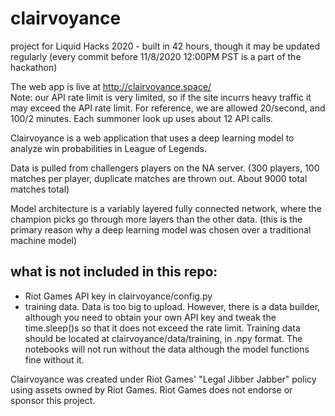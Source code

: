 # clairvoyance
project for Liquid Hacks 2020 - built in 42 hours, though it may be updated regularly (every commit before 11/8/2020 12:00PM PST is a part of the hackathon)

The web app is live at http://clairvoyance.space/  
Note: our API rate limit is very limited, so if the site incurrs heavy traffic it may exceed the API rate limit. For reference, we are allowed 20/second, and 100/2 minutes. Each summoner look up uses about 12 API calls.

Clairvoyance is a web application that uses a deep learning model to analyze win probabilities in League of Legends.

Data is pulled from challengers players on the NA server. (300 players, 100 matches per player, duplicate matches are thrown out. About 9000 total matches total)

Model architecture is a variably layered fully connected network, where the champion picks go through more layers than the other data. (this is the primary reason why a deep learning model was chosen over a traditional machine model)


## what is not included in this repo:
- Riot Games API key in clairvoyance/config.py
- training data. Data is too big to upload. However, there is a data builder, although you need to obtain your own API key and tweak the time.sleep()s so that it does not exceed the rate limit. Training data should be located at clairvoyance/data/training, in .npy format. The notebooks will not run without the data although the model functions fine without it.


Clairvoyance was created under Riot Games' "Legal Jibber Jabber" policy using assets owned by Riot Games. Riot Games does not endorse or sponsor this project.
